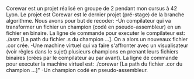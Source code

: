 Corewar est un projet réalisé en groupe de 2 pendant mon cursus à 42 Lyon.
Le projet est Corewar est le dernier projet (pré-stage) de la branche algorithme. Nous avons pour but de recoder:
-Un compilateur qui va transformer un fichier un champion (codé en pseudo-assembleur) en un fichier en binaire. La ligne de commande pour executer le compilateur est:
./asm [La path du fichier .s du champion ...]. On a alors un nouveaux fichier .cor crée.
-Une machine virtuel qui va faire s'affronter avec un visualisateur (voir rêgles dans le sujet) plusieurs champions en prenant leurs fichiers binaires (crées par le compilateur au par avant). La ligne de commande pour executer la machine virtuel est:
./corewar [La path du fichier .cor du champion ...]"
-Un champion codé en pseudo-assembleur.
